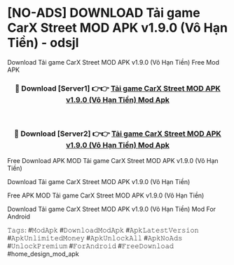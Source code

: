 # [NO-ADS] DOWNLOAD Tải game CarX Street MOD APK v1.9.0 (Vô Hạn Tiền) - odsjl
Download Tải game CarX Street MOD APK v1.9.0 (Vô Hạn Tiền) Free Mod APK

<div align="center">
<h3>🔴 Download [Server1] 👉👉 <a href="https://apk-comot.site?title=Tải_game_CarX_Street_MOD_APK_v1.9.0_(Vô_Hạn_Tiền)">Tải game CarX Street MOD APK v1.9.0 (Vô Hạn Tiền) Mod Apk</a></h3><br>

<h3>🔴 Download [Server2] 👉👉 <a href="https://apk-comot.site?title=Tải_game_CarX_Street_MOD_APK_v1.9.0_(Vô_Hạn_Tiền)">Tải game CarX Street MOD APK v1.9.0 (Vô Hạn Tiền) Mod Apk</a></h3>
</div>


Free Download APK MOD Tải game CarX Street MOD APK v1.9.0 (Vô Hạn Tiền)

Download Tải game CarX Street MOD APK v1.9.0 (Vô Hạn Tiền) 

Free APK MOD Tải game CarX Street MOD APK v1.9.0 (Vô Hạn Tiền) 

Download Tải game CarX Street MOD APK v1.9.0 (Vô Hạn Tiền) Mod For Android

𝚃𝚊𝚐𝚜: #𝙼𝚘𝚍𝙰𝚙𝚔 #𝙳𝚘𝚠𝚗𝚕𝚘𝚊𝚍𝙼𝚘𝚍𝙰𝚙𝚔 #𝙰𝚙𝚔𝙻𝚊𝚝𝚎𝚜𝚝𝚅𝚎𝚛𝚜𝚒𝚘𝚗 #𝙰𝚙𝚔𝚄𝚗𝚕𝚒𝚖𝚒𝚝𝚎𝚍𝙼𝚘𝚗𝚎𝚢 #𝙰𝚙𝚔𝚄𝚗𝚕𝚘𝚌𝚔𝙰𝚕𝚕 #𝙰𝚙𝚔𝙽𝚘𝙰𝚍𝚜 #𝚄𝚗𝚕𝚘𝚌𝚔𝙿𝚛𝚎𝚖𝚒𝚞𝚖 #𝙵𝚘𝚛𝙰𝚗𝚍𝚛𝚘𝚒𝚍 #𝙵𝚛𝚎𝚎𝙳𝚘𝚠𝚗𝚕𝚘𝚊𝚍 #home_design_mod_apk